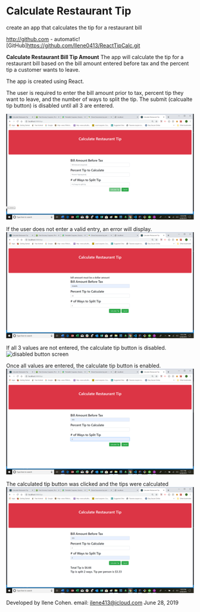 # Calculate Restaurant Tip
create an app that calculates the tip for a restaurant bill

http://github.com - automatic!
[GitHub]https://github.com/Ilene0413/ReactTipCalc.git

**Calculate Restaurant Bill Tip Amount** The app will calculate the tip for a restaurant bill based on the bill amount entered before tax and the percent tip a customer wants to leave.

The app is created using React.

The user is required to enter the bill amount prior to tax, percent tip they want to leave, and the number of ways to split the tip.  The submit (calcualte tip button) is disabled until all 3 are entered. 

![first screen](https://github.com/Ilene0413/ReactTipCalc/blob/master/images/homepage.png)

If the user does not enter a valid entry, an error will display.
![error screen](https://github.com/Ilene0413/ReactTipCalc/blob/master/images/error.png)

If all 3 values are not entered, the calculate tip button is disabled.
![disabled button screen](https://github.com/Ilene0413/ReactTipCalc/blob/master/images/disable.png)

Once all values are entered, the calculate tip button is enabled.
![enabled button screen](https://github.com/Ilene0413/ReactTipCalc/blob/master/images/allentries.png)

The calculated tip button was clicked and the tips were calculated
![enabled button screen](https://github.com/Ilene0413/ReactTipCalc/blob/master/images/calctip.png)


Developed by Ilene Cohen.
email: ilene413@icloud.com
June 28, 2019
